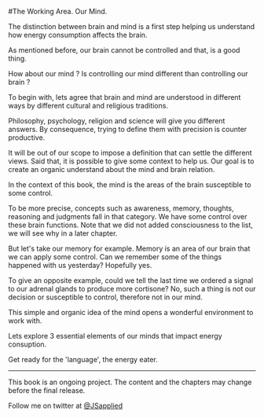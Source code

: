 #The Working Area. Our Mind.

The distinction between brain and mind is a first step helping us understand how energy consumption affects the brain. 

As mentioned before, our brain cannot be controlled and that, is a good thing.

How about our mind ? Is controlling our mind different than controlling our brain ?

To begin with, lets agree that brain and mind are understood in different ways by different cultural and religious traditions. 

Philosophy, psychology, religion and science will give you different answers. By consequence, trying to define them with precision is counter productive.  

It will be out of our scope to impose a definition that can settle the different views. Said that, it is possible to give some context to help us. Our goal is to create an organic understand about the mind and brain relation.

In the context of this book, the mind is the areas of the brain susceptible to some control.

To be more precise, concepts such as awareness, memory, thoughts, reasoning and judgments fall in that category.  We have some control over these brain functions. Note that we did not added consciousness to the list, we will see why in a later chapter. 

But let's take our memory for example. Memory is an area of our brain that we can apply some control. Can we remember some of the things happened with us yesterday? Hopefully yes.

To give an opposite example, could we tell the last time we ordered a signal to our adrenal glands to produce more cortisone? No, such a thing is not our decision or susceptible to control, therefore not in our mind.

This simple and organic idea of the mind opens a wonderful environment to work with.

Lets explore 3 essential elements of our minds that impact energy consuption. 

Get ready for the 'language', the energy eater. 

***

This book is an ongoing project. The content and the chapters may change before the final release.

Follow me on twitter at [@JSapplied](https://twitter.com/JSapplied) 